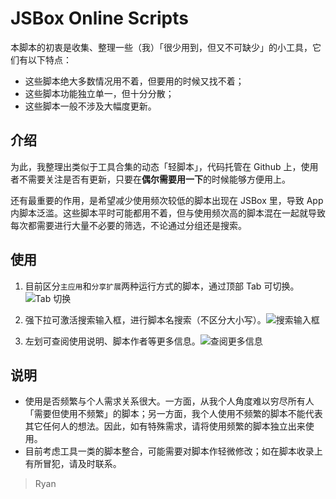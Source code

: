 # JSBox Online Scripts

本脚本的初衷是收集、整理一些（我）「很少用到，但又不可缺少」的小工具，它们有以下特点：
- 这些脚本绝大多数情况用不着，但要用的时候又找不着；
- 这些脚本功能独立单一，但十分分散；
- 这些脚本一般不涉及大幅度更新。

## 介绍
为此，我整理出类似于工具合集的动态「轻脚本」，代码托管在 Github 上，使用者不需要关注是否有更新，只要在**偶尔需要用一下**的时候能够方便用上。

还有最重要的作用，是希望减少使用频次较低的脚本出现在 JSBox 里，导致 App 内脚本泛滥。这些脚本平时可能都用不着，但与使用频次高的脚本混在一起就导致每次都需要进行大量不必要的筛选，不论通过分组还是搜索。

## 使用
1. 目前区分`主应用`和`分享扩展`两种运行方式的脚本，通过顶部 Tab 可切换。![Tab 切换](https://olx97w61o.qnssl.com/jsbox/light-scripts1.jpg)

2. 强下拉可激活搜索输入框，进行脚本名搜索（不区分大小写）。![搜索输入框](https://olx97w61o.qnssl.com/jsbox/light-scripts2.jpg)

3. 左划可查阅使用说明、脚本作者等更多信息。![查阅更多信息](https://olx97w61o.qnssl.com/jsbox/light-scripts3.jpg)

## 说明
- 使用是否频繁与个人需求关系很大。一方面，从我个人角度难以穷尽所有人「需要但使用不频繁」的脚本；另一方面，我个人使用不频繁的脚本不能代表其它任何人的想法。因此，如有特殊需求，请将使用频繁的脚本独立出来使用。
- 目前考虑工具一类的脚本整合，可能需要对脚本作轻微修改；如在脚本收录上有所冒犯，请及时联系。

> Ryan